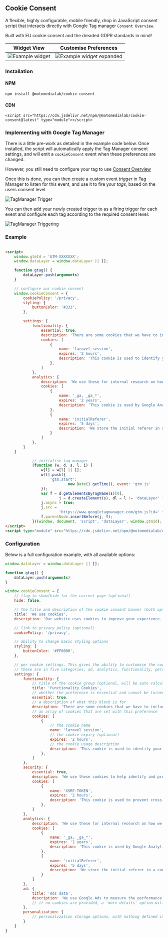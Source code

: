## Cookie Consent

A flexible, highly configurable, mobile friendly, drop in JavaScript consent script that interacts directly with Google
Tag
manager `Consent Overview`.

Built with EU cookie consent and the dreaded GDPR standards in mind!

| Widget View                                                                                                          | Customise Preferences                                                                                                                  |
|----------------------------------------------------------------------------------------------------------------------|----------------------------------------------------------------------------------------------------------------------------------------|
| ![Example widget](https://mtcm-public.s3.eu-west-2.amazonaws.com/packages/%40motomedialab/cookie-consent/widget.png) | ![Example widget expanded](https://mtcm-public.s3.eu-west-2.amazonaws.com/packages/%40motomedialab/cookie-consent/widget-expanded.png) |

### Installation

#### NPM

`npm install @motomedialab/cookie-consent`

#### CDN

`<script src="https://cdn.jsdelivr.net/npm/@motomedialab/cookie-consent@latest" type="module"></script>`

### Implementing with Google Tag Manager

There is a little pre-work as detailed in the example code below. Once installed, the script will automatically apply
the Tag Manager consent settings, and will emit a `cookieConsent` event when these preferences are changed.

However, you still need to configure your tag to
use [Consent Overview](https://support.google.com/tagmanager/answer/10718549?hl=en)

Once this is done, you can then create a custom event *trigger* in Tag Manager to listen for this event, and use it to
fire your *tags*,
based on the users consent level.

![TagManager Trigger](https://mtcm-public.s3.eu-west-2.amazonaws.com/packages/%40motomedialab/cookie-consent/trigger.png)

You can then add your newly created trigger to as a firing trigger for each event and configure each tag according to
the required consent level:

![TagManager Triggering](https://mtcm-public.s3.eu-west-2.amazonaws.com/packages/%40motomedialab/cookie-consent/triggering.png)

### Example

```html

<script>
    window.gtmId = 'GTM-XXXXXXX';
    window.dataLayer = window.dataLayer || [];

    function gtag() {
        dataLayer.push(arguments)
    }

    // configure our cookie consent
    window.cookieConsent = {
        cookiePolicy: '/privacy',
        styling: {
            buttonColor: '#333',
        },

        settings: {
            functionality: {
                essential: true,
                description: 'There are some cookies that we have to include in order for certain web pages to function. For this reason, they do not require your consent.',
                cookies: [
                    {
                        name: 'laravel_session',
                        expires: '2 hours',
                        description: 'This cookie is used to identify your unique session on the website.',
                    },
                ]
            },
            analytics: {
                description: 'We use these for internal research on how we can improve the service we provide for all our users. These cookies assess how you interact with our website.',
                cookies: [
                    {
                        name: '_ga, _ga_*',
                        expires: '2 years',
                        description: 'This cookie is used by Google Analytics to distinguish unique users by assigning a randomly generated number as a client identifier. It is included in each page request in a site and used to calculate visitor, session and campaign data for the sites analytics reports.',
                    },
                    {
                        name: 'initialReferer',
                        expires: '5 days',
                        description: 'We store the initial referer in a cookie to help us understand how users find our website.'
                    }
                ]
            },
        }
    }

            // initialise tag manager
            (function (w, d, s, l, i) {
                w[l] = w[l] || [];
                w[l].push({
                    'gtm.start':
                            new Date().getTime(), event: 'gtm.js'
                });
                var f = d.getElementsByTagName(s)[0],
                        j = d.createElement(s), dl = l != 'dataLayer' ? '&l=' + l : '';
                j.async = true;
                j.src =
                        'https://www.googletagmanager.com/gtm.js?id=' + i + dl;
                f.parentNode.insertBefore(j, f);
            })(window, document, 'script', 'dataLayer', window.gtmId);
</script>
<script type="module" src="https://cdn.jsdelivr.net/npm/@motomedialab/cookie-consent@latest/dist/index.js"></script>
```

### Configuration

Below is a full configuration example, with all available options:

```javascript
window.dataLayer = window.dataLayer || [];

function gtag() {
    dataLayer.push(arguments)
}

window.cookieConsent = {
    // flag to show/hide for the current page (optional)
    hide: false,

    // the title and description of the cookie consent banner (both optional)
    title: 'We use cookies',
    description: 'Our website uses cookies to improve your experience. In compliance with EU laws, we need to know if you agree to our use of cookies.',

    // link to privacy policy (optional)
    cookiePolicy: '/privacy',

    // ability to change basic styling options
    styling: {
        buttonColor: '#FF0000',
    },

    // per cookie settings. This gives the ability to customise the cookie settings
    // these are in five categories, ad, analytics, functionality, personalization & security
    settings: {
        functionality: {
            // title of the cookie group (optional, will be auto calculated by default)
            title: 'Functionality Cookies',
            // whether the preference is essential and cannot be turned off (optional)
            essential: true,
            // a description of what this block is for
            description: 'There are some cookies that we have to include in order for certain web pages to function. For this reason, they do not require your consent.',
            // an array of cookies that are set with this preference
            cookies: [
                {
                    // the cookie name
                    name: 'laravel_session',
                    // the cookie expiry (optional)
                    expires: '2 hours',
                    // the cookie usage description
                    description: 'This cookie is used to identify your unique session on the website.',
                },
            ]
        },
        security: {
            essential: true,
            description: 'We use these cookies to help identify and prevent potential security risks. For this reason, they do not require your consent.',
            cookies: [
                {
                    name: 'XSRF-TOKEN',
                    expires: '2 hours',
                    description: 'This cookie is used to prevent cross-site request forgery (CSRF) attacks.',
                },
            ]
        },
        analytics: {
            description: 'We use these for internal research on how we can improve the service we provide for all our users. These cookies assess how you interact with our website.',
            cookies: [
                {
                    name: '_ga, _ga_*',
                    expires: '2 years',
                    description: 'This cookie is used by Google Analytics to distinguish unique users by assigning a randomly generated number as a client identifier. It is included in each page request in a site and used to calculate visitor, session and campaign data for the sites analytics reports.',
                },
                {
                    name: 'initialReferer',
                    expires: '5 days',
                    description: 'We store the initial referer in a cookie to help us understand how users find our website.'
                }
            ]
        },
        ad: {
            title: 'Ads data',
            description: 'We use Google Ads to measure the performance of our advertising campaigns and to provide advertising based on visitors\' interests. We do not use cookies to collect personal information.',
            // if no cookies are provided, a 'more details' option will be hidden for this preference
        },
        personalization: {
            // personalization storage options, with nothing defined it'll simply show as 'Personalization cookies' with a toggle
        }
    }
}
```